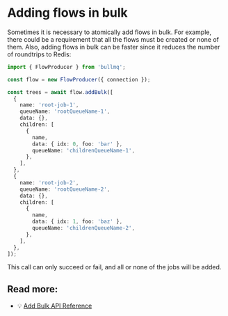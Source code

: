 # Adding flows in bulk

Sometimes it is necessary to atomically add flows in bulk. For example, there could be a requirement that all the flows must be created or none of them. Also, adding flows in bulk can be faster since it reduces the number of roundtrips to Redis:

```typescript
import { FlowProducer } from 'bullmq';

const flow = new FlowProducer({ connection });

const trees = await flow.addBulk([
  {
    name: 'root-job-1',
    queueName: 'rootQueueName-1',
    data: {},
    children: [
      {
        name,
        data: { idx: 0, foo: 'bar' },
        queueName: 'childrenQueueName-1',
      },
    ],
  },
  {
    name: 'root-job-2',
    queueName: 'rootQueueName-2',
    data: {},
    children: [
      {
        name,
        data: { idx: 1, foo: 'baz' },
        queueName: 'childrenQueueName-2',
      },
    ],
  },
]);
```

This call can only succeed or fail, and all or none of the jobs will be added.

## Read more:

- 💡 [Add Bulk API Reference](https://api.docs.bullmq.io/classes/v4.FlowProducer.html#addBulk)
